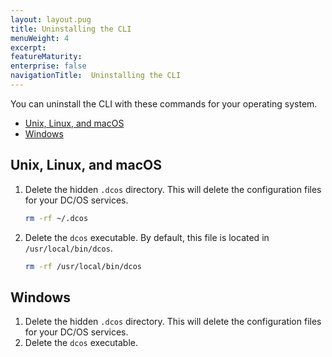 ```yaml
---
layout: layout.pug
title: Uninstalling the CLI
menuWeight: 4
excerpt:
featureMaturity:
enterprise: false
navigationTitle:  Uninstalling the CLI
---
```


<!-- This source repo for this topic is https://github.com/dcos/dcos-docs -->


You can uninstall the CLI with these commands for your operating system.

- [Unix, Linux, and macOS](#unixlinuxosx)
- [Windows](#windows)

## <a name="unixlinuxosx"></a>Unix, Linux, and macOS

1.  Delete the hidden `.dcos` directory. This will delete the configuration files for your DC/OS services.

    ```bash
    rm -rf ~/.dcos
    ```
    
1.  Delete the `dcos` executable.  By default, this file is located in `/usr/local/bin/dcos`.

    ```bash
    rm -rf /usr/local/bin/dcos
    ```

## <a name="windows"></a>Windows

1.  Delete the hidden `.dcos` directory. This will delete the configuration files for your DC/OS services. 
1.  Delete the `dcos` executable.  
